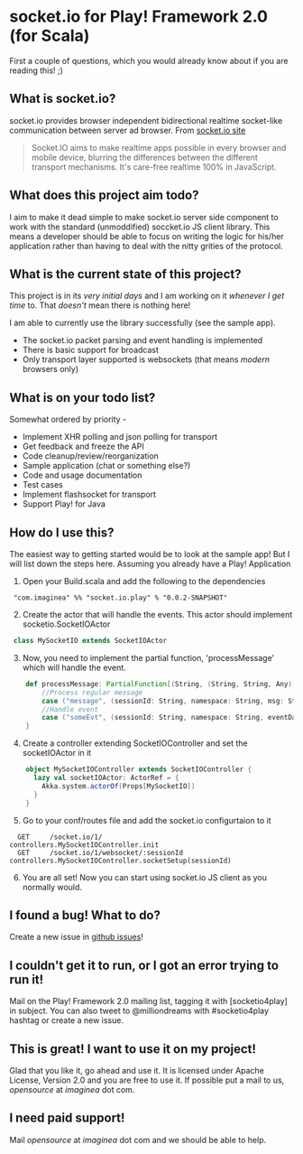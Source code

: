 # socket.io for Play! Framework 2.0 (for Scala)

First a couple of questions, which you would already know about if you are reading this! ;)

## What is socket.io?

socket.io provides browser independent bidirectional realtime socket-like communication between server ad browser.
From [socket.io site](http://socket.io/)
>
> Socket.IO aims to make realtime apps possible in every browser and mobile device, blurring the differences between the different transport mechanisms. It's care-free realtime 100% in JavaScript.
>

## What does this project aim todo?

I aim to make it dead simple to make socket.io server side component to work with the standard (unmoddified) soccket.io JS client library.
This means a developer should be able to focus on writing the logic for his/her application rather than having to deal with the nitty grities of the protocol.

## What is the current state of this project?

This project is in its *very initial days* and I am working on it *whenever I get time* to. That *doesn't* mean there is nothing here!

I am able to currently use the library successfully (see the sample app).

* The socket.io packet parsing and event handling is implemented
* There is basic support for broadcast
* Only transport layer supported is websockets (that means *modern* browsers only)

## What is on your todo list?

Somewhat ordered by priority -

* Implement XHR polling and json polling for transport
* Get feedback and freeze the API
* Code cleanup/review/reorganization
* Sample application (chat or something else?)
* Code and usage documentation
* Test cases
* Implement flashsocket for transport
* Support Play! for Java

## How do I use this?

The easiest way to getting started would be to look at the sample app! But I will list down the steps here. Assuming you already have a Play! Application

1. Open your Build.scala and add the following to the dependencies

```
 "com.imaginea" %% "socket.io.play" % "0.0.2-SNAPSHOT"
```

2. Create the actor that will handle the events. This actor should implement socketio.SocketIOActor

```scala
 class MySocketIO extends SocketIOActor
```

3. Now, you need to implement the partial function, 'processMessage' which will handle the event.

```scala
    def processMessage: PartialFunction[(String, (String, String, Any)), Unit] = {
        //Process regular message
        case ("message", (sessionId: String, namespace: String, msg: String)) => { ... }
        //Handle event
        case ("someEvt", (sessionId: String, namespace: String, eventData: JsValue)) => { ... }
    }
```


4. Create a controller extending SocketIOController and set the socketIOActor in it

```scala
    object MySocketIOController extends SocketIOController {
      lazy val socketIOActor: ActorRef = {
        Akka.system.actorOf(Props[MySocketIO])
      }
    }
```

5. Go to your conf/routes file and add the socket.io configurtaion to it

```
  GET     /socket.io/1/                          controllers.MySocketIOController.init
  GET     /socket.io/1/websocket/:sessionId      controllers.MySocketIOController.socketSetup(sessionId)
```

6. You are all set! Now you can start using socket.io JS client as you normally would.

## I found a bug! What to do?

Create a new issue in [github issues](https://github.com/rohit-tingendab/socket.io.play/issues)!

## I couldn't get it to run, or I got an error trying to run it!

Mail on the Play! Framework 2.0 mailing list, tagging it with [socketio4play] in subject. You can also tweet to @milliondreams with #socketio4play hashtag or create a new issue.

## This is great! I want to use it on my project!

Glad that you like it, go ahead and use it. It is licensed under Apache License, Version 2.0 and you are free to use it. If possible put a mail to us, *opensource* at *imaginea* dot com.

## I need paid support!

Mail *opensource* at *imaginea* dot com and we should be able to help.



